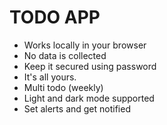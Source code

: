 # TODO APP
- Works locally in your browser
- No data is collected
- Keep it secured using password
- It's all yours.
- Multi todo (weekly)
- Light and dark mode supported
- Set alerts and get notified